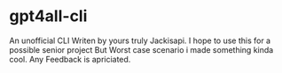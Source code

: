 # gpt4all-cli
An unofficial CLI Writen by yours truly Jackisapi. I hope to use this for a possible senior project
But Worst case scenario i made something kinda cool. Any Feedback is apriciated. 